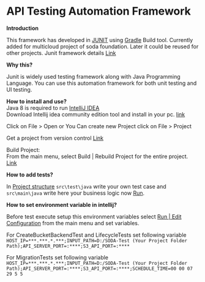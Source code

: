 # API Testing Automation Framework

**Introduction**

This framework has developed in [JUNIT](https://junit.org/) using [Gradle](https://gradle.org/) Build tool.
Currently added for multicloud project of soda foundation. Later it could be reused for other projects.
Junit framework details [Link](https://www.tutorialspoint.com/junit/index.htm)

**Why this?**

Junit is widely used testing framework along with Java Programming Language. You can use this automation framework for both unit testing and UI testing.

**How to install and use?**<br/>
 Java 8 is required to run [IntelliJ IDEA](https://intellij-support.jetbrains.com/hc/en-us/articles/206544879-Selecting-the-JDK-version-the-IDE-will-run-under) <br/>
 Download Intellij idea community edition tool and install in your pc.
 [link](https://www.jetbrains.com/idea/download/#section=windows)
 
 Click on File > Open or  You Can create new Project click on File > Project
 
 Get a project from version control [Link](https://www.jetbrains.com/help/idea/import-project-or-module-wizard.html)
 
 Build Project:<br/>
 From the main menu, select Build | Rebuild Project for the entire project. [Link]( https://www.jetbrains.com/help/idea/compiling-applications.html)

**How to add tests?**

 In [Project structure](https://docs.gradle.org/current/userguide/organizing_gradle_projects.html) `src\test\java` write your own test case and 
 `src\main\java` write here your business logic now [Run](https://www.jetbrains.com/help/idea/running-applications.html).
 
 **How to set environment variable in intellij?**
   
   Before test execute setup this environment variables select [Run | Edit Configuration](https://www.jetbrains.com/help/idea/creating-run-debug-configuration-for-tests.html) from the main menu and set variables.
   
   For CreateBucketBackendTest and LifecycleTests set following variable <br/>
  `HOST_IP=***.***.*.***;INPUT_PATH=D:/SODA-Test (Your Project Folder Path);API_SERVER_PORT=:****;S3_API_PORT=:****`
   
   For MigrationTests set following variable <br/>
  `HOST_IP=***.***.*.***;INPUT_PATH=D:/SODA-Test (Your Project Folder Path);API_SERVER_PORT=:****;S3_API_PORT=:****;SCHEDULE_TIME=00 00 07 29 5 5` 
